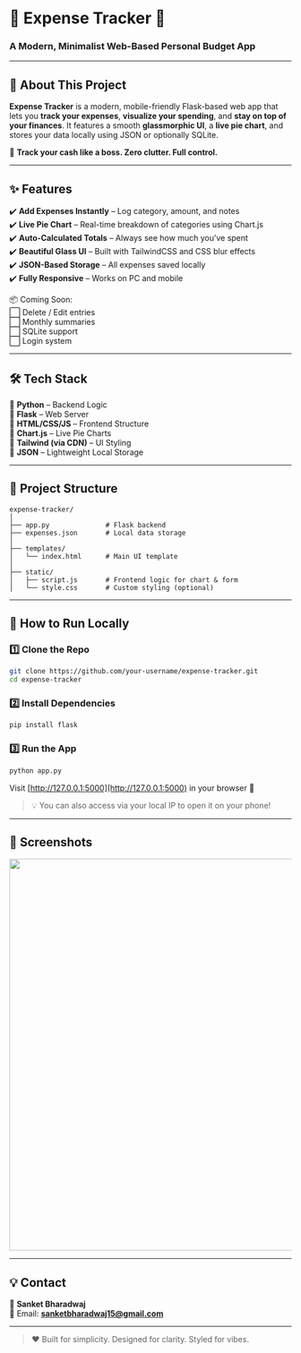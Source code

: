 # 💸 Expense Tracker 🌈  
### A Modern, Minimalist Web-Based Personal Budget App

---

## 📌 About This Project  
**Expense Tracker** is a modern, mobile-friendly Flask-based web app that lets you **track your expenses**, **visualize your spending**, and **stay on top of your finances**. It features a smooth **glassmorphic UI**, a **live pie chart**, and stores your data locally using JSON or optionally SQLite.

🚀 **Track your cash like a boss. Zero clutter. Full control.**

---

## ✨ Features  
✔️ **Add Expenses Instantly** – Log category, amount, and notes  
✔️ **Live Pie Chart** – Real-time breakdown of categories using Chart.js  
✔️ **Auto-Calculated Totals** – Always see how much you’ve spent  
✔️ **Beautiful Glass UI** – Built with TailwindCSS and CSS blur effects  
✔️ **JSON-Based Storage** – All expenses saved locally  
✔️ **Fully Responsive** – Works on PC and mobile  

📦 Coming Soon:  
⬜ Delete / Edit entries  
⬜ Monthly summaries  
⬜ SQLite support  
⬜ Login system  

---

## 🛠️ Tech Stack  
🔹 **Python** – Backend Logic  
🔹 **Flask** – Web Server  
🔹 **HTML/CSS/JS** – Frontend Structure  
🔹 **Chart.js** – Live Pie Charts  
🔹 **Tailwind (via CDN)** – UI Styling  
🔹 **JSON** – Lightweight Local Storage  

---

## 📂 Project Structure

```
expense-tracker/
│
├── app.py              # Flask backend
├── expenses.json       # Local data storage
│
├── templates/
│   └── index.html      # Main UI template
│
├── static/
│   ├── script.js       # Frontend logic for chart & form
│   └── style.css       # Custom styling (optional)
```

---

## 🚀 How to Run Locally

### 1️⃣ Clone the Repo
```bash
git clone https://github.com/your-username/expense-tracker.git
cd expense-tracker
```

### 2️⃣ Install Dependencies
```bash
pip install flask
```

### 3️⃣ Run the App
```bash
python app.py
```

Visit [http://127.0.0.1:5000](http://127.0.0.1:5000) in your browser 🎯

> 💡 You can also access via your local IP to open it on your phone!

---

## 📸 Screenshots

<img src="https://i.imgur.com/7VjLuhN.png" width="700"/>

---

## 💡 Contact

👤 **Sanket Bharadwaj**  
📩 Email: **sanketbharadwaj15@gmail.com**  

---

> ❤️ Built for simplicity. Designed for clarity. Styled for vibes.  
